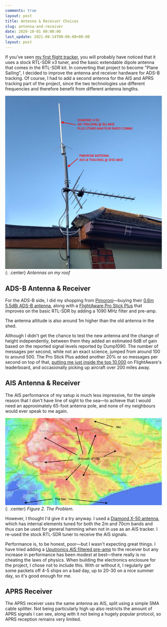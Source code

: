 ```yaml
---
comments: true
layout: post
title: Antenna & Receiver Choices
slug: antenna-and-receiver
date: 2020-10-01 00:00:00
last_update: 2021-08-14T00:00:00+00:00
layout: post
---
```


If you've seen [my first flight tracker](/projects/flight-tracker), you will probably have noticed that it uses a stock RTL-SDR v3 tuner, and the basic extendable dipole antenna that comes in the RTL-SDR kit. In converting that project to become "Plane Sailing", I decided to improve the antenna and receiver hardware for ADS-B tracking. Of course, I had to add a second antenna for the AIS and APRS tracking part of the project, since the two technologies use different frequencies and therefore benefit from different antenna lengths.

![Antenna setup](/img/projects/planesailing/antennas-labelled.jpg){: .center}
*Antennas on my roof*

## ADS-B Antenna & Receiver

For the ADS-B side, I did my shopping from [Pimoroni](https://www.pimoroni.com)&mdash;buying their [0.6m 5.5dBi ADS-B antenna](https://shop.pimoroni.com/products/ads-b-1090-mhz-antenna-0-6m-5-5dbi), along with a [FlightAware Pro Stick Plus](https://shop.pimoroni.com/products/pro-stick-plus-high-performance-usb-sdr-ads-b-receiver) that improves on the basic RTL-SDR by adding a 1090 MHz filter and pre-amp.

The antenna altitude is also around 1m higher than the old antenna in the shed.

Although I didn't get the chance to test the new antenna and the change of height independently, between them they added an estimated 6dB of gain based on the reported signal levels reported by Dump1090. The number of messages per second, while not an exact science, jumped from around 100 to around 500. The Pro Stick Plus added another 20% or so messages per second on top of that, [putting me just inside the top 10,000](https://flightaware.com/adsb/stats/user/ianrenton) on FlightAware's leaderboard, and occasionally picking up aircraft over 200 miles away.

## AIS Antenna & Receiver

The AIS performance of my setup is much less impressive, for the simple reason that I don't have line of sight to the sea&mdash;to achieve that I would need an approximately 65-foot antenna pole, and none of my neighbours would ever speak to me again.

![Terrain altitude map](/img/projects/planesailing/terrain.png){: .center}
*Figure 2. The Problem.*

However, I thought I'd give it a try anyway. I used a [Diamond X-50 antenna](https://www.nevadaradio.co.uk/product/diamond-x-50/), which has internal elements tuned for both the 2m and 70cm bands and thus can be used for general hamming when not in use as an AIS tracker. I re-used the stock RTL-SDR tuner to receive the AIS signals.

Performance is, to be honest, poor&mdash;but I wasn't expecting great things. I have tried adding a [Uputronics AIS filtered pre-amp](https://store.uputronics.com/index.php?route=product/product&product_id=93) to the receiver but any increase in performance has been modest at best&mdash;there really is no cheating the laws of physics. When building the electronics enclosure for the project, I chose not to include this. With or without it, I regularly get some packets off 4-5 ships on a bad day, up to 20-30 on a nice summer day, so it's good enough for me.

## APRS Receiver

The APRS receiver uses the same antenna as AIS, split using a simple SMA cable splitter. Not being particularly high up also restricts the amount of APRS signals I can see, along with it not being a hugely popular protocol, so APRS reception remains very limited.
